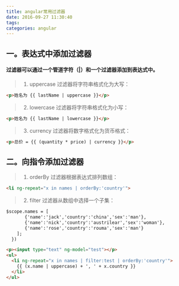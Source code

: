 ```yaml
---
title: angular常用过滤器
date: 2016-09-27 11:30:40
tags:
categories: angular
---
```

## 一。表达式中添加过滤器
#### 过滤器可以通过一个管道字符（|）和一个过滤器添加到表达式中。

> 1. uppercase 过滤器将字符串格式化为大写：
```html
<p>姓名为 {{ lastName | uppercase }}</p>
```
> 2. lowercase 过滤器将字符串格式化为小写：
```html
<p>姓名为 {{ lastName | lowercase }}</p>
```
> 3. currency 过滤器将数字格式化为货币格式：
```html
<p>总价 = {{ (quantity * price) | currency }}</p>
```
## 二。向指令添加过滤器
> 1. orderBy 过滤器根据表达式排列数组：
```html
<li ng-repeat="x in names | orderBy:'country'">
```
> 2. filter 过滤器从数组中选择一个子集：
```html
$scope.names = [
       {'name':'jack','country':'china','sex':'man'},
       {'name':'nick','country':'austrilear','sex':'woman'},
       {'name':'rose','country':'rouma','sex':'man'}
    ];
  })

<p><input type="text" ng-model="test"></p>
<ul>
  <li ng-repeat="x in names | filter:test | orderBy:'country'">
    {{ (x.name | uppercase) + ', ' + x.country }}
  </li>
</ul>
```